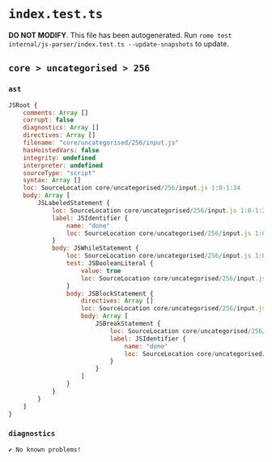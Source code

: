 # `index.test.ts`

**DO NOT MODIFY**. This file has been autogenerated. Run `rome test internal/js-parser/index.test.ts --update-snapshots` to update.

## `core > uncategorised > 256`

### `ast`

```javascript
JSRoot {
	comments: Array []
	corrupt: false
	diagnostics: Array []
	directives: Array []
	filename: "core/uncategorised/256/input.js"
	hasHoistedVars: false
	integrity: undefined
	interpreter: undefined
	sourceType: "script"
	syntax: Array []
	loc: SourceLocation core/uncategorised/256/input.js 1:0-1:34
	body: Array [
		JSLabeledStatement {
			loc: SourceLocation core/uncategorised/256/input.js 1:0-1:34
			label: JSIdentifier {
				name: "done"
				loc: SourceLocation core/uncategorised/256/input.js 1:0-1:4 (done)
			}
			body: JSWhileStatement {
				loc: SourceLocation core/uncategorised/256/input.js 1:6-1:34
				test: JSBooleanLiteral {
					value: true
					loc: SourceLocation core/uncategorised/256/input.js 1:13-1:17
				}
				body: JSBlockStatement {
					directives: Array []
					loc: SourceLocation core/uncategorised/256/input.js 1:19-1:34
					body: Array [
						JSBreakStatement {
							loc: SourceLocation core/uncategorised/256/input.js 1:21-1:32
							label: JSIdentifier {
								name: "done"
								loc: SourceLocation core/uncategorised/256/input.js 1:27-1:31 (done)
							}
						}
					]
				}
			}
		}
	]
}
```

### `diagnostics`

```
✔ No known problems!

```
